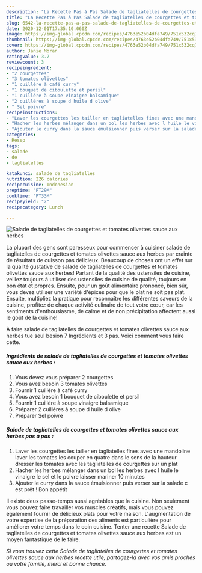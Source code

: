 ```yaml
---
description: "La Recette Pas à Pas Salade de tagliatelles de courgettes et tomates olivettes sauce aux herbes"
title: "La Recette Pas à Pas Salade de tagliatelles de courgettes et tomates olivettes sauce aux herbes"
slug: 6542-la-recette-pas-a-pas-salade-de-tagliatelles-de-courgettes-et-tomates-olivettes-sauce-aux-herbes
date: 2020-12-01T17:35:10.060Z
image: https://img-global.cpcdn.com/recipes/4763e52b04dfa749/751x532cq70/salade-de-tagliatelles-de-courgettes-et-tomates-olivettes-sauce-aux-herbes-photo-principale-de-la-recette.jpg
thumbnail: https://img-global.cpcdn.com/recipes/4763e52b04dfa749/751x532cq70/salade-de-tagliatelles-de-courgettes-et-tomates-olivettes-sauce-aux-herbes-photo-principale-de-la-recette.jpg
cover: https://img-global.cpcdn.com/recipes/4763e52b04dfa749/751x532cq70/salade-de-tagliatelles-de-courgettes-et-tomates-olivettes-sauce-aux-herbes-photo-principale-de-la-recette.jpg
author: Janie Moran
ratingvalue: 3.7
reviewcount: 3
recipeingredient:
- "2 courgettes"
- "3 tomates olivettes"
- "1 cuillère à café curry"
- "1 bouquet de ciboulette et persil"
- "1 cuillère à soupe vinaigre balsamique"
- "2 cuillères à soupe d huile d olive"
- " Sel poivre"
recipeinstructions:
- "Laver les courgettes les tailler en tagliatelles fines avec une mandoline laver les tomates les couper en quatre dans le sens de la hauteur dresser les tomates avec les tagliatelles de courgettes sur un plat"
- "Hacher les herbes mélanger dans un bol les herbes avec l huile le vinaigre le sel et le poivre laisser mariner 10 minutes"
- "Ajouter le curry dans la sauce émulsionner puis verser sur la salade c est prêt ! Bon appétit"
categories:
- Resep
tags:
- salade
- de
- tagliatelles

katakunci: salade de tagliatelles 
nutrition: 226 calories
recipecuisine: Indonesian
preptime: "PT29M"
cooktime: "PT33M"
recipeyield: "2"
recipecategory: Lunch

---
```



![Salade de tagliatelles de courgettes et tomates olivettes sauce aux herbes](https://img-global.cpcdn.com/recipes/4763e52b04dfa749/751x532cq70/salade-de-tagliatelles-de-courgettes-et-tomates-olivettes-sauce-aux-herbes-photo-principale-de-la-recette.jpg)

La plupart des gens sont paresseux pour commencer à cuisiner salade de tagliatelles de courgettes et tomates olivettes sauce aux herbes par crainte de résultats de cuisson pas délicieux. Beaucoup de choses ont un effet sur la qualité gustative de salade de tagliatelles de courgettes et tomates olivettes sauce aux herbes! Partant de la qualité des ustensiles de cuisine, veillez toujours à utiliser des ustensiles de cuisine de qualité, toujours en bon état et propres. Ensuite, pour un goût alimentaire prononcé, bien sûr, vous devez utiliser une variété d'épices pour que le plat ne soit pas plat. Ensuite, multipliez la pratique pour reconnaître les différentes saveurs de la cuisine, profitez de chaque activité culinaire de tout votre cœur, car les sentiments d'enthousiasme, de calme et de non précipitation affectent aussi le goût de la cuisine!

<!--inarticleads1-->

À faire salade de tagliatelles de courgettes et tomates olivettes sauce aux herbes tue seul besion 7 Ingrédients et 3 pas. Voici comment vous faire cette.

##### Ingrédients de salade de tagliatelles de courgettes et tomates olivettes sauce aux herbes :

1. Vous devez vous préparer 2 courgettes
1. Vous avez besoin 3 tomates olivettes
1. Fournir 1 cuillère à café curry
1. Vous avez besoin 1 bouquet de ciboulette et persil
1. Fournir 1 cuillère à soupe vinaigre balsamique
1. Préparer 2 cuillères à soupe d huile d olive
1. Préparer  Sel poivre




<!--inarticleads2-->

##### Salade de tagliatelles de courgettes et tomates olivettes sauce aux herbes pas à pas :

1. Laver les courgettes les tailler en tagliatelles fines avec une mandoline laver les tomates les couper en quatre dans le sens de la hauteur dresser les tomates avec les tagliatelles de courgettes sur un plat
1. Hacher les herbes mélanger dans un bol les herbes avec l huile le vinaigre le sel et le poivre laisser mariner 10 minutes
1. Ajouter le curry dans la sauce émulsionner puis verser sur la salade c est prêt ! Bon appétit




<!--inarticleads1-->

<p>
Il existe deux passe-temps aussi agréables que la cuisine. Non seulement vous pouvez faire travailler vos muscles créatifs, mais vous pouvez également fournir de délicieux plats pour votre maison. L'augmentation de votre expertise de la préparation des aliments est particulière pour améliorer votre temps dans le coin cuisine. Tenter une recette Salade de tagliatelles de courgettes et tomates olivettes sauce aux herbes est un moyen fantastique de le faire.
</p>

<p>
<i>Si vous trouvez cette Salade de tagliatelles de courgettes et tomates olivettes sauce aux herbes recette utile, partagez-la avec vos amis proches ou votre famille, merci et bonne chance.</i>
</p>
